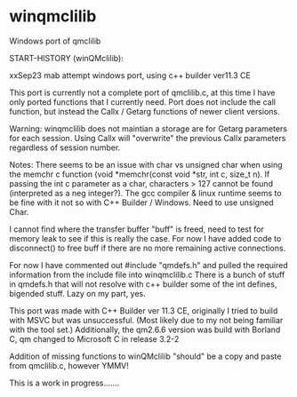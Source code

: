 # winqmclilib
 Windows port of qmclilib
  
  START-HISTORY (winQMclilib):
  
  xxSep23 mab attempt windows port, using c++ builder ver11.3 CE
  
  This port is currently not a complete port of qmclilib.c, at this time I have only ported functions that I currently need.
  Port does not include the call function, but instead the Callx / Getarg functions of newer client versions.
  
  Warning: winqmclilib does not maintian a storage are for Getarg parameters for each session. Using Callx will "overwrite" the previous Callx
   parameters regardless of session number.
  
  Notes: There seems to be an issue with char vs unsigned char when using the memchr c function (void *memchr(const void *str, int c, size_t n).
  If passing the int c parameter as a char, characters > 127 cannot be found (interpreted as a neg integer?).
  The gcc compiler & linux runtime seems to be fine with it not so with C++ Builder / Windows. Need to use unsigned Char.
	  
  I cannot find where the transfer buffer "buff" is freed, need to test for memory leak to see if this is really the case.
  For now I have added code to disconnect() to free buff if there are no more remaining active connections.
  
  For now I have commented out #include "qmdefs.h" and pulled the required information from the include file into winqmclilib.c
  There is a bunch of stuff in qmdefs.h that will not resolve with c++ builder some of the int defines, bigended stuff. Lazy on my part, yes.
  
  This port was made with C++ Builder ver 11.3 CE, originally I tried to build with MSVC but was unsuccessful.
  (Most likely due to my not being familiar with the tool set.)  Additionally, the qm2.6.6 version was build with Borland C, qm changed to
  Microsoft C in release 3.2-2 

  Addition of missing functions to winQMclilib "should" be a copy and paste from qmclilib.c, however YMMV!	  
  
  This is a work in progress.......
